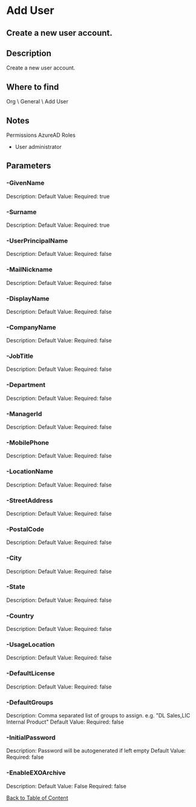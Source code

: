 # Add User

## Create a new user account.

## Description
Create a new user account.

## Where to find
Org \ General \ Add User

## Notes
Permissions
AzureAD Roles
- User administrator

## Parameters
### -GivenName
Description: 
Default Value: 
Required: true

### -Surname
Description: 
Default Value: 
Required: true

### -UserPrincipalName
Description: 
Default Value: 
Required: false

### -MailNickname
Description: 
Default Value: 
Required: false

### -DisplayName
Description: 
Default Value: 
Required: false

### -CompanyName
Description: 
Default Value: 
Required: false

### -JobTitle
Description: 
Default Value: 
Required: false

### -Department
Description: 
Default Value: 
Required: false

### -ManagerId
Description: 
Default Value: 
Required: false

### -MobilePhone
Description: 
Default Value: 
Required: false

### -LocationName
Description: 
Default Value: 
Required: false

### -StreetAddress
Description: 
Default Value: 
Required: false

### -PostalCode
Description: 
Default Value: 
Required: false

### -City
Description: 
Default Value: 
Required: false

### -State
Description: 
Default Value: 
Required: false

### -Country
Description: 
Default Value: 
Required: false

### -UsageLocation
Description: 
Default Value: 
Required: false

### -DefaultLicense
Description: 
Default Value: 
Required: false

### -DefaultGroups
Description: Comma separated list of groups to assign. e.g. "DL Sales,LIC Internal Product"
Default Value: 
Required: false

### -InitialPassword
Description: Password will be autogenerated if left empty
Default Value: 
Required: false

### -EnableEXOArchive
Description: 
Default Value: False
Required: false


[Back to Table of Content](../../../README.md)

